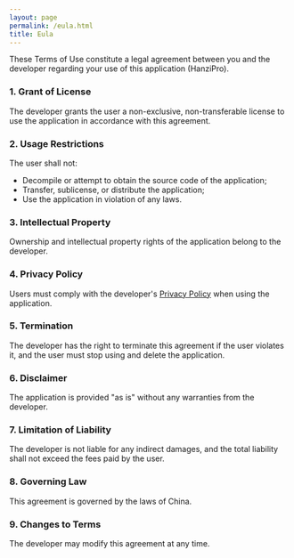 ```yaml
---
layout: page
permalink: /eula.html
title: Eula
---
```


These Terms of Use constitute a legal agreement between you and the developer regarding your use of this application (HanziPro).

### 1. Grant of License

The developer grants the user a non-exclusive, non-transferable license to use the application in accordance with this agreement.

### 2. Usage Restrictions

The user shall not:

- Decompile or attempt to obtain the source code of the application;
- Transfer, sublicense, or distribute the application;
- Use the application in violation of any laws.

### 3. Intellectual Property

Ownership and intellectual property rights of the application belong to the developer.

### 4. Privacy Policy

Users must comply with the developer's [Privacy Policy](./privacy) when using the application.

### 5. Termination

The developer has the right to terminate this agreement if the user violates it, and the user must stop using and delete the application.

### 6. Disclaimer

The application is provided "as is" without any warranties from the developer.

### 7. Limitation of Liability

The developer is not liable for any indirect damages, and the total liability shall not exceed the fees paid by the user.

### 8. Governing Law

This agreement is governed by the laws of China.

### 9. Changes to Terms

The developer may modify this agreement at any time.

